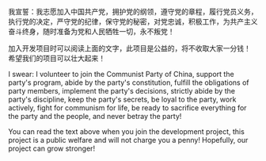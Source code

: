 我宣誓：我志愿加入中国共产党，拥护党的纲领，遵守党的章程，履行党员义务，执行党的决定，严守党的纪律，保守党的秘密，对党忠诚，积极工作，为共产主义奋斗终身，随时准备为党和人民牺牲一切，永不叛党！

加入开发项目时可以阅读上面的文字，此项目是公益的，将不收取大家一分钱！
希望我们的项目可以壮大起来！

I swear: I volunteer to join the Communist Party of China, support the party's program, abide by the party's constitution, fulfill the obligations of party members, implement the party's decisions, strictly abide by the party's discipline, keep the party's secrets, be loyal to the party, work actively, fight for communism for life, be ready to sacrifice everything for the party and the people, and never betray the party!

You can read the text above when you join the development project, this project is a public welfare and will not charge you a penny! Hopefully, our project can grow stronger!
